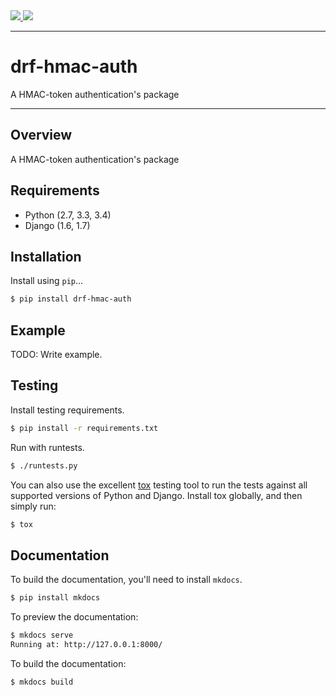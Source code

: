 <div class="badges">
    <a href="http://travis-ci.org/VasyaSmolyar/drf-hmac-auth">
        <img src="https://travis-ci.org/VasyaSmolyar/drf-hmac-auth.svg?branch=master">
    </a>
    <a href="https://pypi.python.org/pypi/drf-hmac-auth">
        <img src="https://img.shields.io/pypi/v/drf-hmac-auth.svg">
    </a>
</div>

---

# drf-hmac-auth

A HMAC-token authentication's package

---

## Overview

A HMAC-token authentication's package

## Requirements

* Python (2.7, 3.3, 3.4)
* Django (1.6, 1.7)

## Installation

Install using `pip`...

```bash
$ pip install drf-hmac-auth
```

## Example

TODO: Write example.

## Testing

Install testing requirements.

```bash
$ pip install -r requirements.txt
```

Run with runtests.

```bash
$ ./runtests.py
```

You can also use the excellent [tox](http://tox.readthedocs.org/en/latest/) testing tool to run the tests against all supported versions of Python and Django. Install tox globally, and then simply run:

```bash
$ tox
```

## Documentation

To build the documentation, you'll need to install `mkdocs`.

```bash
$ pip install mkdocs
```

To preview the documentation:

```bash
$ mkdocs serve
Running at: http://127.0.0.1:8000/
```

To build the documentation:

```bash
$ mkdocs build
```
